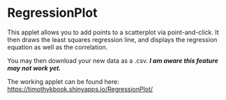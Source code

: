 # RegressionPlot

This applet allows you to add points to a scatterplot via point-and-click.  It then draws the least squares regression line, and displays the regression equation as well as the correlation.

You may then download your new data as a .csv.  _**I am aware this feature may not work yet.**_

The working applet can be found here: https://timothykbook.shinyapps.io/RegressionPlot/
